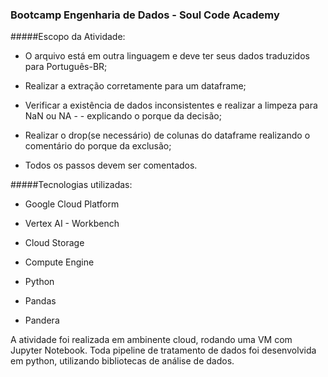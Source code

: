 ### Bootcamp Engenharia de Dados - Soul Code Academy

 

#####Escopo da Atividade:

 

- O arquivo está em outra linguagem e deve ter seus dados traduzidos para Português-BR;

- Realizar a extração corretamente para um dataframe;

- Verificar a existência de dados inconsistentes e realizar a limpeza para NaN ou NA - - explicando o porque da decisão;

- Realizar o drop(se necessário) de colunas do dataframe realizando o comentário do porque da exclusão;

- Todos os passos devem ser comentados.

 

#####Tecnologias utilizadas:

 

- Google Cloud Platform

- Vertex AI - Workbench

- Cloud Storage

- Compute Engine

- Python

- Pandas

- Pandera


A atividade foi realizada em ambinente cloud, rodando uma VM com Jupyter Notebook. Toda pipeline de tratamento de dados foi desenvolvida em python, utilizando bibliotecas de análise de dados.

 

